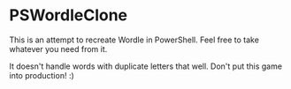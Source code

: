 # PSWordleClone

This is an attempt to recreate Wordle in PowerShell.
Feel free to take whatever you need from it.

It doesn't handle words with duplicate letters that well. Don't put this game into production! :)
